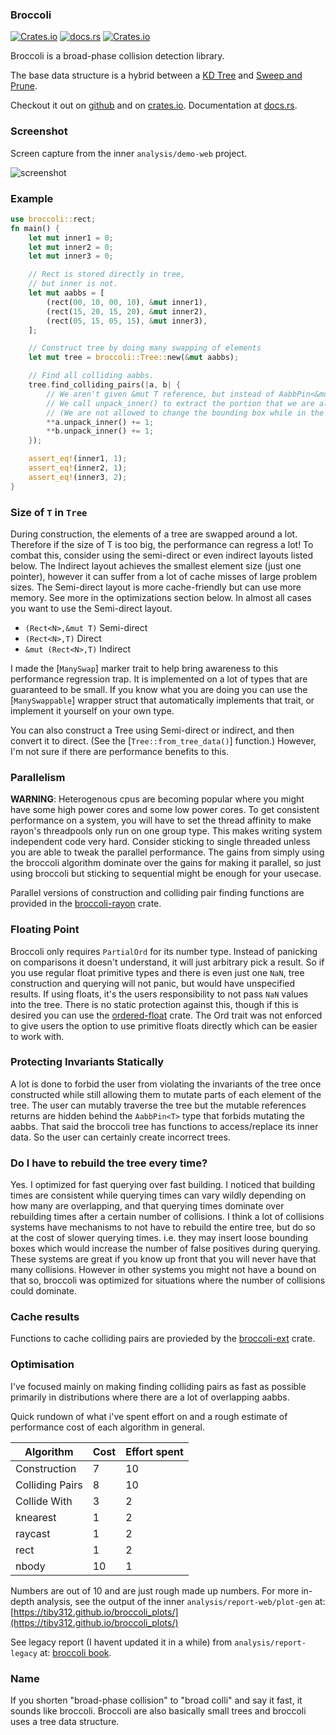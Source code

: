 ### Broccoli

[![Crates.io](https://img.shields.io/crates/v/broccoli)](https://crates.io/crates/broccoli)
[![docs.rs](https://docs.rs/broccoli/badge.svg)](https://docs.rs/broccoli)
[![Crates.io](https://img.shields.io/crates/d/broccoli)](https://crates.io/crates/broccoli)

Broccoli is a broad-phase collision detection library. 

The base data structure is a hybrid between a [KD Tree](https://en.wikipedia.org/wiki/K-d_tree) and [Sweep and Prune](https://en.wikipedia.org/wiki/Sweep_and_prune).

Checkout it out on [github](https://github.com/tiby312/broccoli-project) and on [crates.io](https://crates.io/crates/broccoli). Documentation at [docs.rs](https://docs.rs/broccoli). 
### Screenshot

Screen capture from the inner `analysis/demo-web` project.

<img src="./assets/screenshot.gif" alt="screenshot">


### Example

```rust
use broccoli::rect;
fn main() {
    let mut inner1 = 0;
    let mut inner2 = 0;
    let mut inner3 = 0;

    // Rect is stored directly in tree,
    // but inner is not.
    let mut aabbs = [
        (rect(00, 10, 00, 10), &mut inner1),
        (rect(15, 20, 15, 20), &mut inner2),
        (rect(05, 15, 05, 15), &mut inner3),
    ];

    // Construct tree by doing many swapping of elements
    let mut tree = broccoli::Tree::new(&mut aabbs);

    // Find all colliding aabbs.
    tree.find_colliding_pairs(|a, b| {
        // We aren't given &mut T reference, but instead of AabbPin<&mut T>.
        // We call unpack_inner() to extract the portion that we are allowed to mutate.
        // (We are not allowed to change the bounding box while in the tree)
        **a.unpack_inner() += 1;
        **b.unpack_inner() += 1;
    });

    assert_eq!(inner1, 1);
    assert_eq!(inner2, 1);
    assert_eq!(inner3, 2);
}
```


 ### Size of `T` in `Tree`

 During construction, the elements of a tree are swapped around a lot. Therefore if the size
 of T is too big, the performance can regress a lot! To combat this, consider using the semi-direct
 or even indirect layouts listed below. The Indirect layout achieves the smallest element size (just one pointer),
 however it can suffer from a lot of cache misses of large problem sizes. The Semi-direct layout
 is more cache-friendly but can use more memory. See more in the optimizations section below.
 In almost all cases you want to use the Semi-direct layout.

 - `(Rect<N>,&mut T)` Semi-direct
 - `(Rect<N>,T)` Direct
 - `&mut (Rect<N>,T)` Indirect

 I made the [`ManySwap`] marker trait to help bring awareness to this performance regression trap.
 It is implemented on a lot of types that are guaranteed to be small.
 If you know what you are doing you can use the [`ManySwappable`] wrapper struct that automatically
 implements that trait, or implement it yourself on your own type.

 You can also construct a Tree using Semi-direct or indirect, and then convert it to direct. (See
 the [`Tree::from_tree_data()`] function.) However, I'm not sure if there are performance benefits to this.

 ### Parallelism

 **WARNING**: Heterogenous cpus are becoming popular where you might have some high power cores and some low power cores. To get consistent performance on a system, you will have to set the thread affinity to make rayon's
 threadpools only run on one group type. This makes writing system independent code very hard. Consider sticking
 to single threaded unless you are able to tweak the parallel performance. The gains from simply using the broccoli algorithm
 dominate over the gains for making it parallel, so just using broccoli but sticking to sequential might be enough
 for your usecase.
 
 Parallel versions of construction and colliding pair finding functions
 are provided in the [broccoli-rayon](https://crates.io/crates/broccoli-rayon) crate.

 ### Floating Point

 Broccoli only requires `PartialOrd` for its number type. Instead of panicking on comparisons
 it doesn't understand, it will just arbitrary pick a result. So if you use regular float primitive types
 and there is even just one `NaN`, tree construction and querying will not panic,
 but would have unspecified results.
 If using floats, it's the users responsibility to not pass `NaN` values into the tree.
 There is no static protection against this, though if this is desired you can use
 the [ordered-float](https://crates.io/crates/ordered-float) crate. The Ord trait was not
 enforced to give users the option to use primitive floats directly which can be easier to
 work with.

 ### Protecting Invariants Statically

 A lot is done to forbid the user from violating the invariants of the tree once constructed
 while still allowing them to mutate parts of each element of the tree. The user can mutably traverse
 the tree but the mutable references returns are hidden behind the `AabbPin<T>` type that forbids
 mutating the aabbs. That said the broccoli tree has functions to access/replace its inner data.
 So the user can certainly create incorrect trees.

 ### Do I have to rebuild the tree every time?

 Yes. I optimized for fast querying over fast building. I noticed that building times are consistent while
 querying times can vary wildly depending on how many are overlapping, and that querying times dominate
 over rebuilding times after a certain number of collisions. I think a lot of collisions systems
 have mechanisms to not have to rebuild the entire tree, but do so at the cost of slower querying times. i.e.
 they may insert loose bounding boxes which would increase the number of false positives during querying.
 These systems are great if you know up front that you will never have that many collisions.
 However in other systems you might not have a bound on that so, broccoli was optimized for situations
 where the number of collisions could dominate.  

### Cache results

Functions to cache colliding pairs are provieded by the [broccoli-ext](https://crates.io/crates/broccoli-ext) crate.

### Optimisation

I've focused mainly on making finding colliding pairs as fast as possible primarily in
distributions where there are a lot of overlapping aabbs.

Quick rundown of what i've spent effort on and a rough estimate of performance
cost of each algorithm in general. 

| Algorithm        | Cost | Effort spent  |
| ---------------- | ---- | ------------- |
| Construction     |   7  |        10     |
| Colliding Pairs  |   8  |        10     |
| Collide With     |   3  |         2     |
| knearest         |   1  |         2     |
| raycast          |   1  |         2     |
| rect             |   1  |         2     |
| nbody            |  10  |         1     |

Numbers are out of 10 and are just rough made up numbers. For more in-depth analysis, see the
output of the inner `analysis/report-web/plot-gen` at:
[https://tiby312.github.io/broccoli_plots/](https://tiby312.github.io/broccoli_plots/)

See legacy report (I havent updated it in a while) from `analysis/report-legacy` at:
[broccoli book](https://tiby312.github.io/broccoli_report).


### Name

If you shorten "broad-phase collision" to "broad colli" and say it fast, it sounds like broccoli.
Broccoli are also basically small trees and broccoli uses a tree data structure.